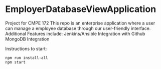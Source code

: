 # EmployerDatabaseViewApplication

Project for CMPE 172
This repo is an enterprise application where a user can manage a employee database through our user-friendly interface. 
    Additional Features include:
    Jenkins/Ansible Integration with Github
    MongoDB Integration

Instructions to start:

```
npm run install-all
npm start
```


